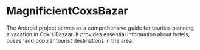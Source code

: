 # MagnificientCoxsBazar


The Android project serves as a comprehensive guide for tourists planning a vacation in Cox's Bazaar. It provides essential information about hotels, buses, and popular tourist destinations in the area.
